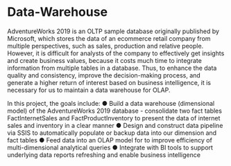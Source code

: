 # Data-Warehouse 
AdventureWorks 2019 is an OLTP sample database originally published by Microsoft, which stores the data of an ecommerce retail company from multiple perspectives, such as sales, production and relative people. However, it is difficult for analysts of the company to effectively get insights and create business values, because it costs much time to integrate information from multiple tables in a database. Thus, to enhance the data quality and consistency, improve the decision-making process, and generate a higher return of interest based on business intelligence, it is necessary for us to maintain a data warehouse for OLAP.

In this project, the goals include: 
● Build a data warehouse (dimensional model) of the AdventureWorks 2019 database - consolidate two fact tables FactInternetSales and FactProductInventory to present the data of internet sales and inventory in a clear manner
● Design and construct data pipeline via SSIS to automatically populate or backup data into our dimension and fact tables
● Feed data into an OLAP model for to improve efficiency of multi-dimensional analytical queries
● Integrate with BI tools to support underlying data reports refreshing and enable business intelligence
